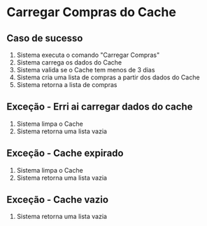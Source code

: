 # Carregar Compras do Cache

## Caso de sucesso

1. Sistema executa o comando "Carregar Compras"
2. Sistema carrega os dados do Cache
3. Sistema valida se o Cache tem menos de 3 dias
4. Sistema cria uma lista de compras a partir dos dados do Cache
5. Sistema retorna a lista de compras


## Exceção - Erri ai carregar dados do cache
1. Sistema limpa o Cache
2. Sistema retorna uma lista vazia

## Exceção - Cache expirado
1. Sistema limpa o Cache
2. Sistema retorna uma lista vazia

## Exceção - Cache vazio
1. Sistema retorna uma lista vazia